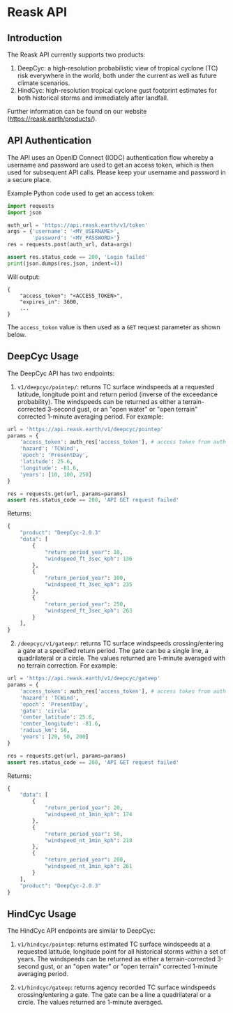 
# Reask API

## Introduction

The Reask API currently supports two products:

1. DeepCyc: a high-resolution probabilistic view of tropical cyclone (TC) risk everywhere in the world, both under the current as well as future climate scenarios.
2. HindCyc: high-resolution tropical cyclone gust footprint estimates for both historical storms and immediately after landfall.

Further information can be found on our website (https://reask.earth/products/).

## API Authentication

The API uses an OpenID Connect (IODC) authentication flow whereby a username and password are used to get an access token, which is then used for subsequent API calls. Please keep your username and password in a secure place.

Example Python code used to get an access token:

```Python
import requests
import json

auth_url = 'https://api.reask.earth/v1/token'
args = {'username': '<MY_USERNAME>',
        'password': '<MY_PASSWORD>'}
res = requests.post(auth_url, data=args)

assert res.status_code == 200, 'Login failed'
print(json.dumps(res.json, indent=4))
```

Will output:

```
{
    "access_token": "<ACCESS_TOKEN>",
    "expires_in": 3600,
    ...
}
```

The `access_token` value is then used as a `GET` request parameter as shown below.

## DeepCyc Usage

The DeepCyc API has two endpoints:

1. `v1/deepcyc/pointep/`: returns TC surface windspeeds at a requested latitude, longitude point and return period (inverse of the exceedance probability). The windspeeds can be returned as either a terrain-corrected 3-second gust, or an "open water" or "open terrain" corrected 1-minute averaging period. For example:

```Python
url = 'https://api.reask.earth/v1/deepcyc/pointep'
params = {
    'access_token': auth_res['access_token'], # access token from auth step
    'hazard': 'TCWind',
    'epoch': 'PresentDay',
    'latitude': 25.6,
    'longitude': -81.6,
    'years': [10, 100, 250]
}

res = requests.get(url, params=params)
assert res.status_code == 200, 'API GET request failed'
```

Returns:

```Python
{
    "product": "DeepCyc-2.0.3"
    "data": [
        {
            "return_period_year": 10,
            "windspeed_ft_3sec_kph": 136
        },
        {
            "return_period_year": 100,
            "windspeed_ft_3sec_kph": 235
        },
        {
            "return_period_year": 250,
            "windspeed_ft_3sec_kph": 263
        }
    ],
}
```

2. `/deepcyc/v1/gateep/`: returns TC surface windspeeds crossing/entering a gate at a specified return period. The gate can be a single line, a quadrilateral or a circle. The values returned are 1-minute averaged with no terrain correction. For example:

```Python
url = 'https://api.reask.earth/v1/deepcyc/gateep'
params = {
    'access_token': auth_res['access_token'], # access token from auth step
    'hazard': 'TCWind',
    'epoch': 'PresentDay',
    'gate': 'circle'
    'center_latitude': 25.6,
    'center_longitude': -81.6,
    'radius_km': 50,
    'years': [20, 50, 200]
}

res = requests.get(url, params=params)
assert res.status_code == 200, 'API GET request failed'
```

Returns:

```Python
{
    "data": [
        {
            "return_period_year": 20,
            "windspeed_nt_1min_kph": 174
        },
        {
            "return_period_year": 50,
            "windspeed_nt_1min_kph": 218
        },
        {
            "return_period_year": 200,
            "windspeed_nt_1min_kph": 261
        }
    ],
    "product": "DeepCyc-2.0.3"
}
```

## HindCyc Usage

The HindCyc API endpoints are similar to DeepCyc:

1. `v1/hindcyc/pointep`: returns estimated TC surface windspeeds at a requested latitude, longitude point for all historical storms within a set of years. The windspeeds can be returned as either a terrain-corrected 3-second gust, or an "open water" or "open terrain" corrected 1-minute averaging period.

2. `v1/hindcyc/gateep`: returns agency recorded TC surface windspeeds crossing/entering a gate. The gate can be a line a quadrilateral or a circle. The values returned are 1-minute averaged.

